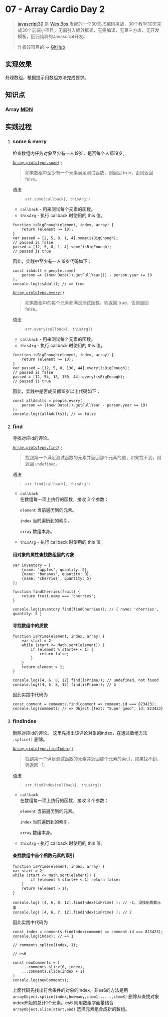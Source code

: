 # 07 - Array Cardio Day 2


> [javascript30](https://javascript30.com/) 是 [Wes Bos](https://github.com/wesbos) 发起的一个30天JS编码挑战，30个教学30天完成30个前端小项目，无需引入额外框架，无需编译，无第三方库，无开发模板，回归纯粹的Javascript开发。
> 
> 作者该项目的 → [GitHub](https://github.com/soyaine/JavaScript30)


## 实现效果

处理数组，根据提示用数组方法完成要求。

## 知识点

### Array [MDN](https://developer.mozilla.org/zh-CN/docs/Web/JavaScript/Reference/Global_Objects/Array)

## 实践过程

1. ### some & every

    检查数组内任务对象至少有一人19岁，是否每个人都19岁。

    [`Array.prototype.some()`](https://developer.mozilla.org/zh-CN/docs/Web/JavaScript/Reference/Global_Objects/Array/some)

    > 如果数组中至少有一个元素满足测试函数，则返回 true，否则返回 false。

    语法
    > `arr.some(callback[, thisArg])`

    * `callback` - 用来测试每个元素的函数。
    * `thisArg` - 执行 callback 时使用的 this 值。


    ```
    function isBigEnough(element, index, array) {
        return (element >= 10);
    }
    var passed = [2, 5, 8, 1, 4].some(isBigEnough);
    // passed is false
    passed = [12, 5, 8, 1, 4].some(isBigEnough);
    // passed is true
    ```

    因此，实践中至少有一人19岁代码如下：

    ```
    const isAdult = people.some(
        person => ((new Date()).getFullYear()) - person.year >= 19
    );
    console.log(isAdult); // => true
    ```

    [`Array.prototype.every()`](https://developer.mozilla.org/zh-CN/docs/Web/JavaScript/Reference/Global_Objects/Array/every)

    > 如果数组中的每个元素都满足测试函数，则返回 true，否则返回 false。

    语法
    > `arr.every(callback[, thisArg])`

    * `callback` - 用来测试每个元素的函数。
    * `thisArg` - 执行 callback 时使用的 this 值。
    

    ```
    function isBigEnough(element, index, array) {
        return (element >= 10);
    }
    var passed = [12, 5, 8, 130, 44].every(isBigEnough);
    // passed is false
    passed = [12, 54, 18, 130, 44].every(isBigEnough);
    // passed is true
    ```
    
    因此，实践中是否成员都19岁以上代码如下：

    ```
    const allAdults = people.every(
        person => ((new Date()).getFullYear - person.year >= 19)
    );
    console.log({allAdults}); // => false
    ```

2. ### find

    寻找对应id的评论。

    [`Array.prototype.find()`](https://developer.mozilla.org/zh-CN/docs/Web/JavaScript/Reference/Global_Objects/Array/find)

    > 找到第一个满足测试函数的元素并返回那个元素的值，如果找不到，则返回 `undefined`。

    语法
    > `arr.find(callback[, thisArg])`

    * `callback`  
    在数组每一项上执行的函数，接收 3 个参数：

        `element` 
        当前遍历到的元素。

        `index` 
        当前遍历到的索引。

        `array` 
        数组本身。

    * `thisArg` - 执行 callback 时使用的 this 值。

    #### 用对象的属性查找数组里的对象

    ```
    var inventory = [
        {name: 'apples', quantity: 2},
        {name: 'bananas', quantity: 0},
        {name: 'cherries', quantity: 5}
    ];

    function findCherries(fruit) { 
        return fruit.name === 'cherries';
    }

    console.log(inventory.find(findCherries)); // { name: 'cherries', quantity: 5 }
    ```

    #### 寻找数组中的质数

    ````
    function isPrime(element, index, array) {
        var start = 2;
        while (start <= Math.sqrt(element)) {
            if (element % start++ < 1) {
                return false;
            }
        }
        return element > 1;
    }

    console.log([4, 6, 8, 12].find(isPrime)); // undefined, not found
    console.log([4, 5, 8, 12].find(isPrime)); // 5
    ````

    因此实践中代码为

    ```
    const comment = comments.find(comment => comment.id === 823423);
    console.log(comment); // => Object {text: "Super good", id: 823423}
    ```

3. ### findIndex

    删除对应id的评论。
    这里先找出该评论对象的index，在通过数组方法 `.splice()` 删除。

    [`Array.prototype.findIndex()`](https://developer.mozilla.org/zh-CN/docs/Web/JavaScript/Reference/Global_Objects/Array/findIndex)

    > 找到第一个满足测试函数的元素并返回那个元素的索引，如果找不到，则返回 -1。

    语法
    > `arr.findIndex(callback[, thisArg])`

    * `callback`  
    在数组每一项上执行的函数，接收 3 个参数：

        `element` 
        当前遍历到的元素。

        `index` 
        当前遍历到的索引。

        `array` 
        数组本身。

    * `thisArg` - 执行 callback 时使用的 this 值。

    #### 查找数组中首个质数元素的索引

    ```
    function isPrime(element, index, array) {
    var start = 2;
    while (start <= Math.sqrt(element)) {
            if (element % start++ < 1) return false;
        }
        return (element > 1);
    }

    console.log( [4, 6, 8, 12].findIndex(isPrime) ); // -1, 没找到质数元素
    console.log( [4, 6, 7, 12].findIndex(isPrime) ); // 2
    ```

    因此实践中代码为

    ```
    const index = comments.findIndex(comment => comment.id === 823423);
    console.log(index); // => 1

    // comments.splice(index, 1);

    // es6

    const newComments = [
        ...comments.slice(0, index),
        ...comments.slice(index + 1)
    ]
    console.log(newComments);
    ```

    上面代码先找出符合条件的对象的index，非es6的方法是用 `arrayObject.splice(index,howmany,item1,.....,itemX)`
    删除从查找对象index开始的总计1个元素。es6 则用数组字面量结合 `arrayObject.slice(start,end)` 选择元素组合成新的数组。
